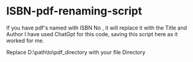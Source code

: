 # ISBN-pdf-renaming-script
If you have pdf's named with ISBN No , it will replace it with the Title and Author
I have used ChatGpt for this code, saving this script here as it worked for me.

Replace D:\path\to\pdf_directory with your file Directory
